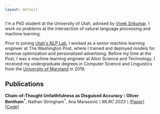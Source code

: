 ```yaml
---
layout: default
---
```


I'm a PhD student at the University of Utah, advised by [Vivek Srikumar](https://svivek.com/). I work on problems at the intersection of natural language processing and machine learning.

Prior to joining [Utah's NLP Lab](https://nlp.cs.utah.edu/), I worked as a senior machine learning engineer at The Washington Post, where I trained and deployed models for revenue optimization and personalized advertising. Before my time at the Post, I was a machine learning engineer at Alion Science and Technology. I received my undergraduate degrees in Computer Science and Linguistics from the [University of Maryland](https://umd.edu/) in 2019.


## Publications

<span class="paper-title">**Chain-of-Thought Unfaithfulness as Disguised Accuracy**</span> \\
**Oliver Bentham<sup>\*</sup>**, Nathan Stringham<sup>\*</sup>, Ana Marasović \\
*MLRC 2023* \\
[[Paper](https://arxiv.org/abs/2402.14897)] [[Code](https://github.com/utahnlp/cot_disguised_accuracy)]

